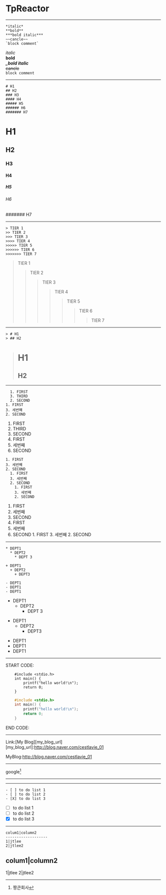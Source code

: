 # TpReactor

***
~~~
*italic*  
**bold**  
***bold italic***  
~~cancle~~  
`block comment`  
~~~  

*italic*  
**bold**  
***_bold italic***  
~~cancle~~  
`block comment`  

* * *
~~~
# H1
## H2
### H3  
#### H4  
##### H5  
###### H6  
####### H7  
~~~
# H1  
## H2
### H3
#### H4
##### H5
###### H6
####### H7

* * *
~~~
> TIER 1  
>> TIER 2  
>>> TIER 3  
>>>> TIER 4  
>>>>> TIER 5  
>>>>>> TIER 6  
>>>>>>> TIER 7  
~~~

> TIER 1
>> TIER 2 
>>> TIER 3
>>>> TIER 4  
>>>>> TIER 5  
>>>>>> TIER 6  
>>>>>>> TIER 7  

* * *
~~~
> # H1  
> ## H2  
~~~
> # H1
> ## H2

* * *
~~~
  1. FIRST  
  3. THIRD  
  2. SECOND    
1. FIRST  
3. 세번째  
2. SECOND  
~~~
  1. FIRST  
  3. THIRD  
  2. SECOND  
1. FIRST
3. 세번째
2. SECOND

~~~
1. FIRST  
3. 세번째  
2. SECOND  
  1. FIRST  
  3. 세번째  
  2. SECOND  
    1. FIRST  
    3. 세번째  
    2. SECOND  
~~~
1. FIRST
3. 세번째
2. SECOND
  1. FIRST
  3. 세번째
  2. SECOND
    1. FIRST
    3. 세번째
    2. SECOND

* * *
~~~
* DEPT1  
  * DEPT2  
    * DEPT 3  
    
+ DEPT1  
  + DEPT2  
    + DEPT3  
    
- DEPT1  
- DEPT1  
- DEPT1  
~~~
* DEPT1
  * DEPT2
    * DEPT 3
    
+ DEPT1
  + DEPT2
    + DEPT3
    
- DEPT1
- DEPT1
- DEPT1

* * *
START CODE:  
```
    #include <stdio.h>  
    int main() {  
        printf("hello world!\n");  
        return 0;  
    }  
```

```c 
    #include <stdio.h>  
    int main() {  
        printf("hello world!\n");  
        return 0;  
    }  
```
END CODE:  

* * *
Link:[My Blog][my_blog_url]
[my_blog_url]:http://blog.naver.com/cestlavie_01

MyBlog:<http://blog.naver.com/cestlavie_01>  

* * *  
google[^1]


***
[^1]: 짱큰회사


***
```
- [ ] to do list 1
- [ ] to do list 2
- [X] to do list 3
```
- [ ] to do list 1
- [ ] to do list 2
- [x] to do list 3

***
```
colum1|column2
-------------------
1|jtlee
2|jtlee2
```
colum1|column2
-------------------
1|jtlee
2|jtlee2
